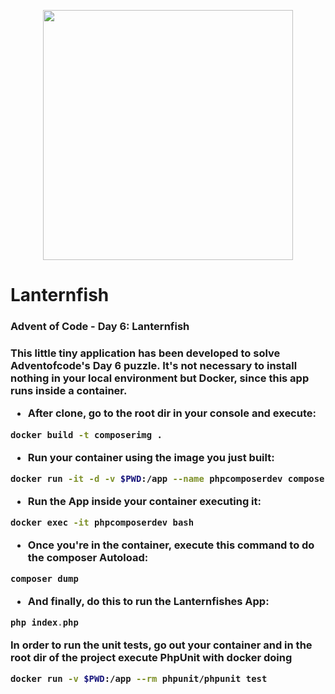 <p align="center"><a href="https://adventofcode.com/2021/day/6" target="_blank"><img src="https://cdn.dribbble.com/users/6396772/screenshots/14767265/media/fdbae1feee133bdd26342ba7fc0093dc.png?compress=1&resize=400x300" width="400"></a></p>

# Lanternfish
<h3>Advent of Code - Day 6: Lanternfish<h3/>

This little tiny application has been developed to solve Adventofcode's Day 6 puzzle.
It's not necessary to install nothing in your local environment but Docker, since this app runs inside a container.

- After clone, go to the root dir in your console and execute:

```bash
docker build -t composerimg .
```

- Run your container using the image you just built:

```bash
docker run -it -d -v $PWD:/app --name phpcomposerdev composerimg
```

- Run the App inside your container executing it:

```bash
docker exec -it phpcomposerdev bash
```

- Once you're in the container, execute this command to do the composer Autoload:

```php
composer dump
```

- And finally, do this to run the Lanternfishes App:

```php
php index.php
```


In order to run the unit tests, go out your container and in the root dir of the project execute PhpUnit with docker doing
```bash
docker run -v $PWD:/app --rm phpunit/phpunit test
```
